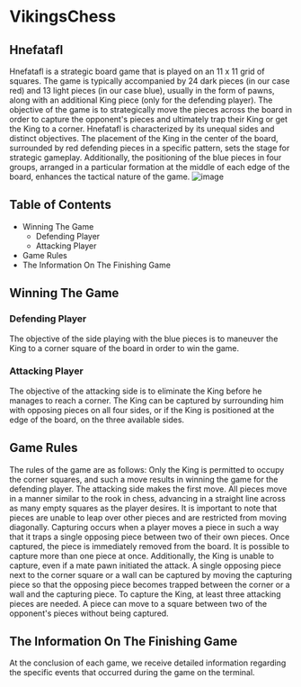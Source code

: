 # VikingsChess

## Hnefatafl

Hnefatafl is a strategic board game that is played on an 11 x 11 grid of squares. The game is typically accompanied by 24 dark pieces (in our case red) and 13 light pieces (in our case blue), usually in the form of pawns, along with an additional King piece (only for the defending player). The objective of the game is to strategically move the pieces across the board in order to capture the opponent's pieces and ultimately trap their King or get the King to a corner. Hnefatafl is characterized by its unequal sides and distinct objectives. The placement of the King in the center of the board, surrounded by red defending pieces in a specific pattern, sets the stage for strategic gameplay. Additionally, the positioning of the blue pieces in four groups, arranged in a particular formation at the middle of each edge of the board, enhances the tactical nature of the game.
![image](https://github.com/elilfry/OOPt1/assets/106032242/87740ac3-5742-4ae3-825a-5c5097c64189)

## Table of Contents

- Winning The Game
  - Defending Player
  - Attacking Player
- Game Rules
- The Information On The Finishing Game

## Winning The Game

### Defending Player

The objective of the side playing with the blue pieces is to maneuver the King to a corner square of the board in order to win the game.

### Attacking Player

The objective of the attacking side is to eliminate the King before he manages to reach a corner. The King can be captured by surrounding him with opposing pieces on all four sides, or if the King is positioned at the edge of the board, on the three available sides.

## Game Rules

The rules of the game are as follows: Only the King is permitted to occupy the corner squares, and such a move results in winning the game for the defending player. The attacking side makes the first move. All pieces move in a manner similar to the rook in chess, advancing in a straight line across as many empty squares as the player desires. It is important to note that pieces are unable to leap over other pieces and are restricted from moving diagonally. Capturing occurs when a player moves a piece in such a way that it traps a single opposing piece between two of their own pieces. Once captured, the piece is immediately removed from the board. It is possible to capture more than one piece at once. Additionally, the King is unable to capture, even if a mate pawn initiated the attack. A single opposing piece next to the corner square or a wall can be captured by moving the capturing piece so that the opposing piece becomes trapped between the corner or a wall and the capturing piece. To capture the King, at least three attacking pieces are needed. A piece can move to a square between two of the opponent's pieces without being captured.

## The Information On The Finishing Game

At the conclusion of each game, we receive detailed information regarding the specific events that occurred during the game on the terminal.
